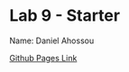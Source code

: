 # Lab 9 - Starter

Name: Daniel Ahossou

[Github Pages Link](https://dahossou.github.io/Lab9_Starter/)
